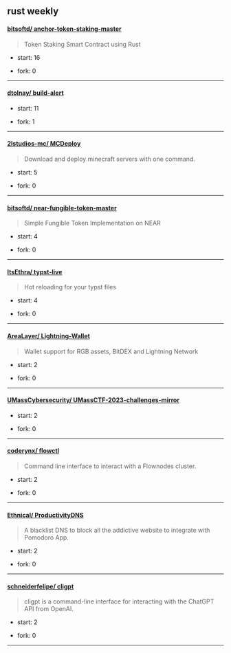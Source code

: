 ## rust weekly

#### [bitsoftd/ anchor-token-staking-master](https://github.com/bitsoftd/anchor-token-staking-master)
>  Token Staking Smart Contract using Rust
+ start: 16
+ fork: 0
---
#### [dtolnay/ build-alert](https://github.com/dtolnay/build-alert)
>  
+ start: 11
+ fork: 1
---
#### [2lstudios-mc/ MCDeploy](https://github.com/2lstudios-mc/MCDeploy)
>  Download and deploy minecraft servers with one command.
+ start: 5
+ fork: 0
---
#### [bitsoftd/ near-fungible-token-master](https://github.com/bitsoftd/near-fungible-token-master)
>  Simple Fungible Token Implementation on NEAR
+ start: 4
+ fork: 0
---
#### [ItsEthra/ typst-live](https://github.com/ItsEthra/typst-live)
>  Hot reloading for your typst files
+ start: 4
+ fork: 0
---
#### [AreaLayer/ Lightning-Wallet](https://github.com/AreaLayer/Lightning-Wallet)
>  Wallet support for RGB assets, BitDEX and Lightning Network
+ start: 2
+ fork: 0
---
#### [UMassCybersecurity/ UMassCTF-2023-challenges-mirror](https://github.com/UMassCybersecurity/UMassCTF-2023-challenges-mirror)
>  
+ start: 2
+ fork: 0
---
#### [coderynx/ flowctl](https://github.com/coderynx/flowctl)
>  Command line interface to interact with a Flownodes cluster.
+ start: 2
+ fork: 0
---
#### [Ethnical/ ProductivityDNS](https://github.com/Ethnical/ProductivityDNS)
>  A blacklist DNS to block all the addictive website to integrate with  Pomodoro App.
+ start: 2
+ fork: 0
---
#### [schneiderfelipe/ cligpt](https://github.com/schneiderfelipe/cligpt)
>  cligpt is a command-line interface for interacting with the ChatGPT API from OpenAI.
+ start: 2
+ fork: 0
---